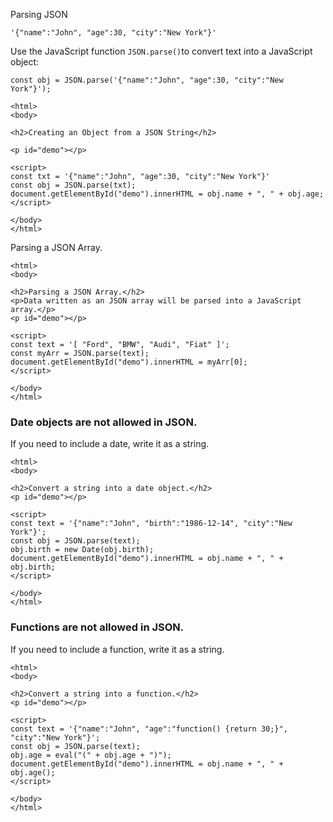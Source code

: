 Parsing JSON

```
'{"name":"John", "age":30, "city":"New York"}'
```
Use the JavaScript function `JSON.parse()`to convert text into a JavaScript object:
```
const obj = JSON.parse('{"name":"John", "age":30, "city":"New York"}');
```
```
<html>
<body>

<h2>Creating an Object from a JSON String</h2>

<p id="demo"></p>

<script>
const txt = '{"name":"John", "age":30, "city":"New York"}'
const obj = JSON.parse(txt);
document.getElementById("demo").innerHTML = obj.name + ", " + obj.age;
</script>

</body>
</html>
```

Parsing a JSON Array.


```
<html>
<body>

<h2>Parsing a JSON Array.</h2>
<p>Data written as an JSON array will be parsed into a JavaScript array.</p>
<p id="demo"></p>

<script>
const text = '[ "Ford", "BMW", "Audi", "Fiat" ]';
const myArr = JSON.parse(text);
document.getElementById("demo").innerHTML = myArr[0];
</script>

</body>
</html>
```
### Date objects are not allowed in JSON.

If you need to include a date, write it as a string.

```
<html>
<body>

<h2>Convert a string into a date object.</h2>
<p id="demo"></p>

<script>
const text = '{"name":"John", "birth":"1986-12-14", "city":"New York"}';
const obj = JSON.parse(text);
obj.birth = new Date(obj.birth);
document.getElementById("demo").innerHTML = obj.name + ", " + obj.birth; 
</script>

</body>
</html>
```


### Functions are not allowed in JSON.

If you need to include a function, write it as a string.
```
<html>
<body>

<h2>Convert a string into a function.</h2>
<p id="demo"></p>

<script>
const text = '{"name":"John", "age":"function() {return 30;}", "city":"New York"}';
const obj = JSON.parse(text);
obj.age = eval("(" + obj.age + ")");
document.getElementById("demo").innerHTML = obj.name + ", " + obj.age(); 
</script>

</body>
</html>
```